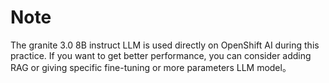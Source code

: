 # Note

The granite 3.0 8B instruct LLM is used directly on OpenShift AI during this practice. If you want to get better performance,  you can consider adding RAG or giving specific fine-tuning or more parameters LLM model。

